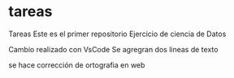 # tareas
Tareas
Este es el primer repositorio
Ejercicio de ciencia de Datos

Cambio realizado con VsCode
Se agregran dos lineas de texto

se hace corrección  de ortografia en web
